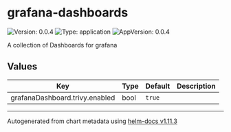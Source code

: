 # grafana-dashboards

![Version: 0.0.4](https://img.shields.io/badge/Version-0.0.4-informational?style=flat-square) ![Type: application](https://img.shields.io/badge/Type-application-informational?style=flat-square) ![AppVersion: 0.0.4](https://img.shields.io/badge/AppVersion-0.0.4-informational?style=flat-square)

A collection of Dashboards for grafana

## Values

| Key | Type | Default | Description |
|-----|------|---------|-------------|
| grafanaDashboard.trivy.enabled | bool | `true` |  |

----------------------------------------------
Autogenerated from chart metadata using [helm-docs v1.11.3](https://github.com/norwoodj/helm-docs/releases/v1.11.3)
